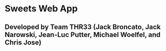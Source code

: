 # Sweets Web App

## Developed by Team THR33 (Jack Broncato, Jack Narowski, Jean-Luc Putter, Michael Woelfel, and Chris Jose)
